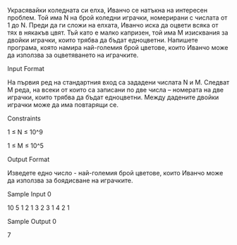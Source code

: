 Украсявайки коледната си елха, Иванчо се натъкна на интересен проблем. Той има N на брой коледни играчки, номерирани с числата от 1 до N. Преди да ги сложи на елхата, Иванчо иска да оцвети всяка от тях в някакъв цвят. Тъй като е малко капризен, той има M изисквания за двойки играчки, които трябва да бъдат едноцветни. Напишете програма, която намира най-големия брой цветове, които Иванчо може да използва за оцветяването на играчките.

Input Format

На първия ред на стандартния вход са зададени числата N и M. Следват M реда, на всеки от които са записани по две числа – номерата на две играчки, които трябва да бъдат едноцветни. Между дадените двойки играчки може да има повтарящи се.

Constraints

1 ≤ N ≤ 10^9

1 ≤ M ≤ 10^5

Output Format

Изведете едно число - най-големия брой цветове, които Иванчо може да използва за боядисване на играчките.

Sample Input 0

10 5
1 2
1 3
2 3
1 4
2 1

Sample Output 0

7

